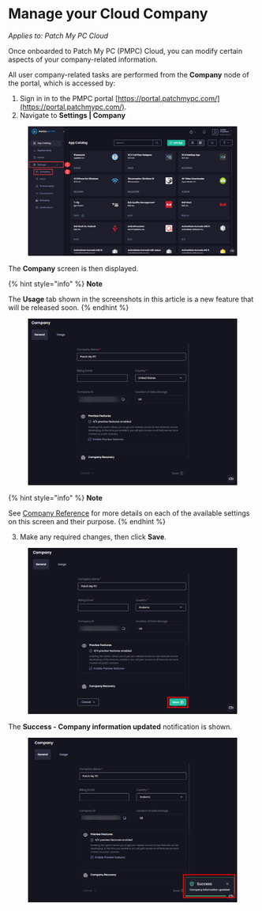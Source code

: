 # Manage your Cloud Company

_Applies to: Patch My PC Cloud_

Once onboarded to Patch My PC (PMPC) Cloud, you can modify certain aspects of your company-related information.

All user company-related tasks are performed from the **Company** node of the portal, which is accessed by:

1. Sign in in to the PMPC portal [https://portal.patchmypc.com/](https://portal.patchmypc.com/).
2. Navigate to **Settings | Company**

<figure><img src="../../../.gitbook/assets/image (678).png" alt="Navigating to “Settings | Company”" width="563"><figcaption></figcaption></figure>

The **Company** screen is then displayed.

{% hint style="info" %}
**Note**

The **Usage** tab shown in the screenshots in this article is a new feature that will be released soon.
{% endhint %}

<figure><img src="../../../.gitbook/assets/image (2688).png" alt="“Company” screen" width="563"><figcaption></figcaption></figure>

{% hint style="info" %}
**Note**

See [Company Reference](cloud-company-reference.md) for more details on each of the available settings on this screen and their purpose.
{% endhint %}

3. Make any required changes, then click **Save**.

<figure><img src="../../../.gitbook/assets/image (2687).png" alt="Clicking &#x22;Save&#x22; to save changes" width="563"><figcaption></figcaption></figure>

The **Success - Company information updated** notification is shown.

<figure><img src="../../../.gitbook/assets/image (2689).png" alt="&#x22;Success - Company information updated&#x22; notification" width="563"><figcaption></figcaption></figure>
